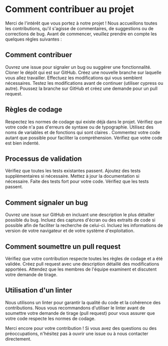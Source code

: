 # Comment contribuer au projet

Merci de l'intérêt que vous portez à notre projet ! Nous accueillons toutes les contributions, qu'il s'agisse de commentaires, de suggestions ou de corrections de bug. Avant de commencer, veuillez prendre en compte les quelques règles suivantes :
## Comment contribuer

Ouvrez une issue pour signaler un bug ou suggérer une fonctionnalité.
    Cloner le dépôt qui est sur GitHub.
    Créez une nouvelle branche sur laquelle vous allez travailler.
    Effectuez les modifications qui vous semblent nécessaires.
    Testez les modifications avant de continuer (utiliser cypress ou autre).
    Poussez la branche sur GitHub et créez une demande pour un pull request.

## Règles de codage

Respectez les normes de codage qui existe déjà  dans le projet.
    Vérifiez que votre code n'a pas d'erreurs de syntaxe ou de typographie.
    Utilisez des noms de variables et de fonctions qui sont claires .
    Commentez votre code autant que possible pour faciliter la compréhension.
    Vérifiez que votre code est bien indenté.

## Processus de validation

Vérifiez que toutes les tests existantes passent.
    Ajoutez des tests supplémentaires si nécessaire.
Mettez à jour la documentation si nécessaire.
Faite des tests fort pour votre code.
    Vérifiez que les tests passent.

## Comment signaler un bug

Ouvrez une issue sur GitHub en incluant une description le plus détailler possible du bug.
    Incluez des captures d'écran ou des extraits de code si possible afin de faciliter la recherche de celui-ci.
    Incluez les informations de version de votre navigateur et de votre système d'exploitation.

## Comment soumettre un pull request

Vérifiez que votre contribution respecte toutes les règles de codage et a été validée.
    Créez pull request avec une description détaillé des modifications apportées.
    Attendez que les membres de l'équipe examinent et discutent votre demande de tirage.

## Utilisation d'un linter

Nous utilisons un linter pour garantir la qualité du code et la cohérence des contributions. Nous vous recommandons d'utiliser le linter avant de soumettre votre demande de tirage (pull request) pour vous assurer que votre code respecte les normes de codage.

Merci encore pour votre contribution ! Si vous avez des questions ou des préoccupations, n'hésitez pas à ouvrir une issue ou à nous contacter directement.